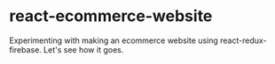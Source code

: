 # react-ecommerce-website
Experimenting with making an ecommerce website using react-redux-firebase. Let's see how it goes.
